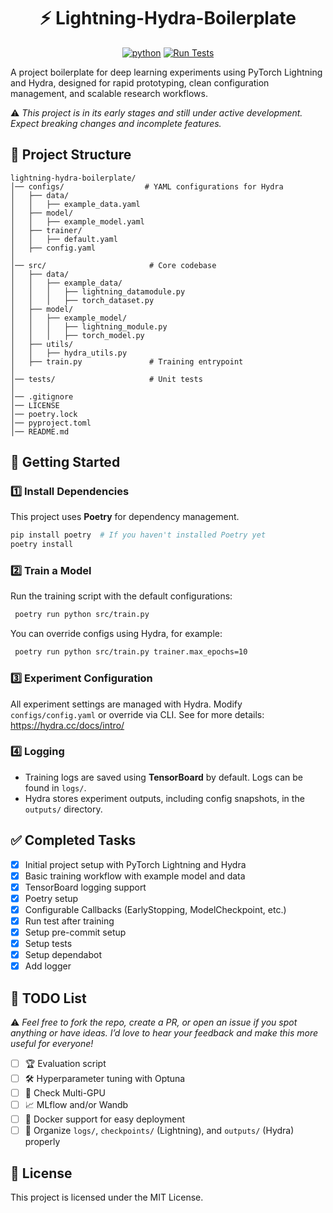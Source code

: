<div align="center">
<h1> ⚡ Lightning-Hydra-Boilerplate </h1>

[![python](https://img.shields.io/badge/python-3.12-blue)]() [![Run Tests](https://github.com/willyfh/lightning-hydra-boilerplate/actions/workflows/pytest.yaml/badge.svg)](https://github.com/willyfh/lightning-hydra-boilerplate/actions/workflows/pytest.yaml)

</div>

A project boilerplate for deep learning experiments using PyTorch Lightning and Hydra, designed for rapid prototyping, clean configuration management, and scalable research workflows.

⚠️ _This project is in its early stages and still under active development. Expect breaking changes and incomplete features._

## 📁 Project Structure

```plaintext
lightning-hydra-boilerplate/
│── configs/                  # YAML configurations for Hydra
│   ├── data/
│   │   ├── example_data.yaml
│   ├── model/
│   │   ├── example_model.yaml
│   ├── trainer/
│   │   ├── default.yaml
│   ├── config.yaml
│
│── src/                       # Core codebase
│   ├── data/
│   │   ├── example_data/
│   │   │   ├── lightning_datamodule.py
│   │   │   ├── torch_dataset.py
│   ├── model/
│   │   ├── example_model/
│   │   │   ├── lightning_module.py
│   │   │   ├── torch_model.py
│   ├── utils/
│   │   ├── hydra_utils.py
│   ├── train.py               # Training entrypoint
│
│── tests/                     # Unit tests
│
│── .gitignore
│── LICENSE
│── poetry.lock
│── pyproject.toml
│── README.md
```

## 🚀 Getting Started

### **1️⃣ Install Dependencies**

This project uses **Poetry** for dependency management.

```bash
pip install poetry  # If you haven't installed Poetry yet
poetry install
```

### **2️⃣ Train a Model**

Run the training script with the default configurations:

```bash
 poetry run python src/train.py
```

You can override configs using Hydra, for example:

```bash
 poetry run python src/train.py trainer.max_epochs=10
```

### **3️⃣ Experiment Configuration**

All experiment settings are managed with Hydra.
Modify `configs/config.yaml` or override via CLI. See for more details: https://hydra.cc/docs/intro/

### **4️⃣ Logging**

- Training logs are saved using **TensorBoard** by default. Logs can be found in `logs/`.
- Hydra stores experiment outputs, including config snapshots, in the `outputs/` directory.

## ✅ Completed Tasks

- [x] Initial project setup with PyTorch Lightning and Hydra
- [x] Basic training workflow with example model and data
- [x] TensorBoard logging support
- [x] Poetry setup
- [x] Configurable Callbacks (EarlyStopping, ModelCheckpoint, etc.)
- [x] Run test after training
- [x] Setup pre-commit setup
- [x] Setup tests
- [x] Setup dependabot
- [x] Add logger

## 📝 TODO List

⚠️ _Feel free to fork the repo, create a PR, or open an issue if you spot anything or have ideas. I’d love to hear your feedback and make this more useful for everyone!_

- [ ] 🏆 Evaluation script
- [ ] 🛠 Hyperparameter tuning with Optuna
- [ ] 🚀 Check Multi-GPU
- [ ] 📈 MLflow and/or Wandb
- [ ] 🐳 Docker support for easy deployment
- [ ] 📂 Organize `logs/`, `checkpoints/` (Lightning), and `outputs/` (Hydra) properly

## 📜 License

This project is licensed under the MIT License.
